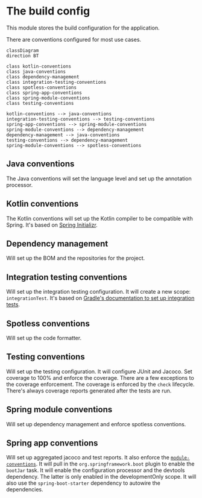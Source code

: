 # The build config
This module stores the build configuration for the application.

There are conventions configured for most use cases.

```mermaid
classDiagram
direction BT

class kotlin-conventions
class java-conventions
class dependency-management
class integration-testing-conventions
class spotless-conventions
class spring-app-conventions
class spring-module-conventions
class testing-conventions

kotlin-conventions --> java-conventions
integration-testing-conventions --> testing-conventions
spring-app-conventions --> spring-module-conventions
spring-module-conventions --> dependency-management
dependency-management --> java-conventions
testing-conventions --> dependency-management
spring-module-conventions --> spotless-conventions
```

## Java conventions
The Java conventions will set the language level and set up the annotation processor.

## Kotlin conventions
The Kotlin conventions will set up the Kotlin compiler to be compatible with Spring.
It's based on [Spring Initializr][spring-initializr].

## Dependency management
Will set up the BOM and the repositories for the project.

## Integration testing conventions
Will set up the integration testing configuration.
It will create a new scope: `integrationTest`.
It's based on [Gradle's documentation to set up integration tests][gradle-integration].

## Spotless conventions
Will set up the code formatter.

## Testing conventions
Will set up the testing configuration.
It will configure JUnit and Jacoco.
Set coverage to 100% and enforce the coverage.
There are a few exceptions to the coverage enforcement.
The coverage is enforced by the `check` lifecycle.
There's always coverage reports generated after the tests are run.

## Spring module conventions
Will set up dependency management and enforce spotless conventions.

## Spring app conventions
Will set up aggregated jacoco and test reports.
It also enforce the [`module-conventions`](#spring-module-conventions).
It will pull in the `org.springframework.boot` plugin to enable the `bootJar` task.
It will enable the configuration processor and the devtools dependency.
The latter is only enabled in the developmentOnly scope.
It will also use the `spring-boot-starter` dependency to autowire the dependencies.

[spring-initializr]: https://start.spring.io/
[gradle-integration]: https://docs.gradle.org/current/userguide/java_testing.html#sec:configuring_java_integration_tests

